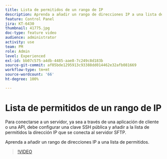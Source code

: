 ```yaml
---
title: Lista de permitidos de un rango de IP
description: Aprenda a añadir un rango de direcciones IP a una lista de permitidos.
feature: Control Panel
jira: KT-6430
thumbnail: 41775.jpg
doc-type: feature video
audience: administrator
activity: use
team: PM
role: Admin
level: Experienced
exl-id: bb07c575-a4db-4485-aae8-7c249c8d183b
source-git-commit: af05bde1295913c93388dd014462e32afb081669
workflow-type: tm+mt
source-wordcount: '66'
ht-degree: 100%

---
```


# Lista de permitidos de un rango de IP

Para conectarse a un servidor, ya sea a través de una aplicación de cliente o una API, debe configurar una clave SSH pública y añadir a la lista de permitidos la dirección IP que se conecta al servidor SFTP.

Aprenda a añadir un rango de direcciones IP a una lista de permitidos.

>[!VIDEO](https://video.tv.adobe.com/v/41775?quality=12&learn=0n)
